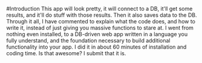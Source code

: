 #Introduction
This app will look pretty, it will connect to a DB, it'll get some results, and it'll do stuff with those results. Then it also saves data to the DB. Through it all, I have commented to explain what the code does, and how to write it, instead of just giving you massive functions to stare at. I went from nothing even installed, to a DB-driven web app written in a language you fully understand, and the foundation necessary to build additional functionality into your app. I did it in about 60 minutes of installation and coding time. Is that awesome? I submit that it is.


